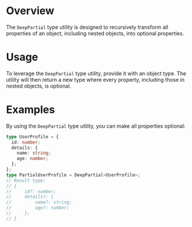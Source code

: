 # Overview

The `DeepPartial` type utility is designed to recursively transform all properties of an object, including nested objects, into optional properties.

# Usage

To leverage the `DeepPartial` type utility, provide it with an object type. The utility will then return a new type where every property, including those in nested objects, is optional.

# Examples

By using the `DeepPartial` type utility, you can make all properties optional:

```typescript
type UserProfile = {
  id: number;
  details: {
    name: string;
    age: number;
  };
};
type PartialUserProfile = DeepPartial<UserProfile>;
// Result type:
// {
//     id?: number;
//     details?: {
//         name?: string;
//         age?: number;
//     };
// }
```
